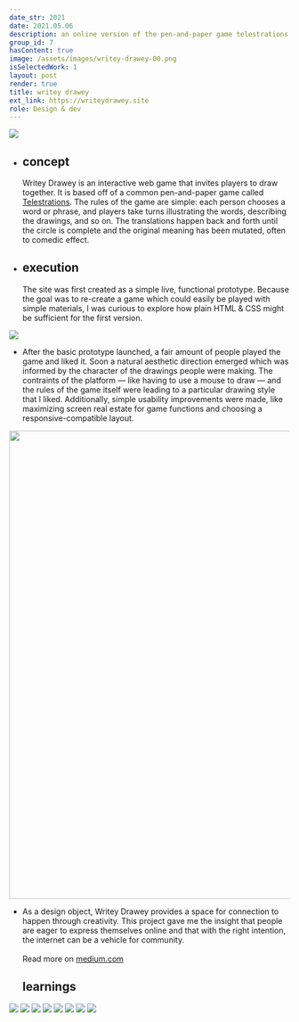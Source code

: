 ```yaml
---
date_str: 2021
date: 2021.05.06
description: an online version of the pen-and-paper game telestrations
group_id: 7
hasContent: true
image: /assets/images/writey-drawey-00.png
isSelectedWork: 1
layout: post
render: true
title: writey drawey
ext_link: https://writeydrawey.site
role: Design & dev
---
```


<div class="photo-row content-width content-offset">
    <img src="images/wd/wd-clay-1.png" />
</div>

<ul class="article-list content-width content-offset">
    <li class="article-list__title-block">
        <div class="item_date">
            <h2>concept</h2>
        </div>
        <div class="item_description">
            <p>
                 Writey Drawey is an interactive web game that invites players to draw together. It is based off of a common pen-and-paper game called <u><a target="_blank" href="https://en.wikipedia.org/wiki/Telestrations">Telestrations</a></u>. The rules of the game are simple: each person chooses a word or phrase, and players take turns illustrating the words, describing the drawings, and so on. The translations happen back and forth until the circle is complete and the original meaning has been mutated, often to comedic effect.
            </p>
        </div>
    </li>
    <li class="article-list__title-block">
        <div class="item_date">
            <h2>execution</h2>
        </div>
        <div class="item_description">
            <p>
                The site was first created as a simple live, functional prototype. Because the goal was to re-create a game which could easily be played with simple materials, I was curious to explore how plain HTML & CSS might be sufficient for the first version.
            </p>
        </div>
    </li>
</ul>

<div class="photo-row">
    <img style="max-height: 40em;" src="images/wd/wd-images.png" />
</div>

<ul class="article-list content-width">
    <li class="article-list__title-block">
        <div class="item_description">
            <p>
                After the basic prototype launched, a fair amount of people played the game and liked it. Soon a natural aesthetic direction emerged which was informed by the character of the drawings people were making. The contraints of the platform — like having to use a mouse to draw — and the rules of the game itself were leading to a particular drawing style that I liked. Additionally, simple usability improvements were made, like maximizing screen real estate for game functions and choosing a responsive-compatible layout.    
            </p>
        </div>
    </li>
</ul>

<div class="photo-row content-offset">
    <img style="width: 60em;" src="images/wd/wd-screens.png" />
</div>

<ul class="article-list content-width">
    <li class="article-list__title-block">
        <div class="item_description">
            <p>
                As a design object, Writey Drawey provides a space for connection to happen through creativity. This project gave me the insight that people are eager to express themselves online and that with the right intention, the internet can be a vehicle for community.<br/><br/>
                Read more on <a target="_blank" href="https://blog.coltonbrown.com/the-game-that-almost-died-during-covid-and-how-i-made-it-an-app-fa485eed546e">medium.com</a>
            </p>
        </div>
        <div class="item_date">
            <h2>learnings</h2>
        </div>
    </li>
</ul>


<div class="content-width content-offset">
    <img style="" src="images/wd/8.png" />
    <img style="max-height: 30em;" src="images/wd/1.png" />
    <img style="max-height: 30em;" src="images/wd/2.png" />
    <img style="max-height: 30em;" src="images/wd/3.png" />
    <img style="max-height: 30em;" src="images/wd/4.png" />
    <img style="max-height: 30em;" src="images/wd/5.png" />
    <img style="max-height: 30em;" src="images/wd/6.png" />
    <img style="" src="images/wd/7.png" />
</div>